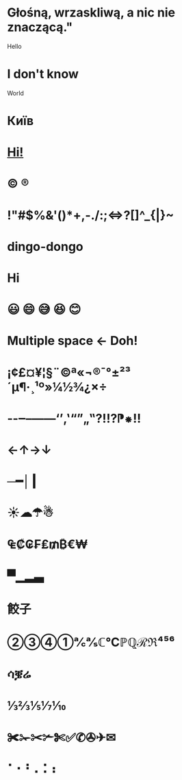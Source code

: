 # Głośną, wrzaskliwą, a nic nie znaczącą."

Hello

# I don't know

World

# Київ

# <u>Hi!</u>

# &copy; &reg;

# !"#$%&'()*+,-./:;<=>?[\]^_{|}~

# dingo-dongo

# Hi

# 😃 😄 😅 😆 😊

# Multiple space           <- Doh!

# ¡¢£¤¥¦§¨©ª«¬­®¯°±²³´µ¶·¸¹º»¼½¾¿×÷

# ‐‑‒–—―‘’‚‛“”„‟⁈⁉⁋⁕‼

# ←↑→↓

# ─━│┃

# ☀☁☂☃

# ₠₡₢₣₤₥₿€₩

# ▀▁▂▃

# 餃子

# ②③④①℀℁ℂ℃ℙℚℛℜ⁴⁵⁶

# ሳቜሬ

# ⅓⅔⅕⅐⅒

# ✀✁✂✃✄✅✆✇✈✉

# ⠁⠂⠃⠄⠅⠆
